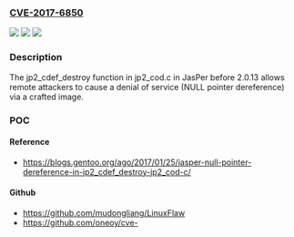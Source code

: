 ### [CVE-2017-6850](https://cve.mitre.org/cgi-bin/cvename.cgi?name=CVE-2017-6850)
![](https://img.shields.io/static/v1?label=Product&message=n%2Fa&color=blue)
![](https://img.shields.io/static/v1?label=Version&message=n%2Fa&color=blue)
![](https://img.shields.io/static/v1?label=Vulnerability&message=n%2Fa&color=brighgreen)

### Description

The jp2_cdef_destroy function in jp2_cod.c in JasPer before 2.0.13 allows remote attackers to cause a denial of service (NULL pointer dereference) via a crafted image.

### POC

#### Reference
- https://blogs.gentoo.org/ago/2017/01/25/jasper-null-pointer-dereference-in-jp2_cdef_destroy-jp2_cod-c/

#### Github
- https://github.com/mudongliang/LinuxFlaw
- https://github.com/oneoy/cve-

